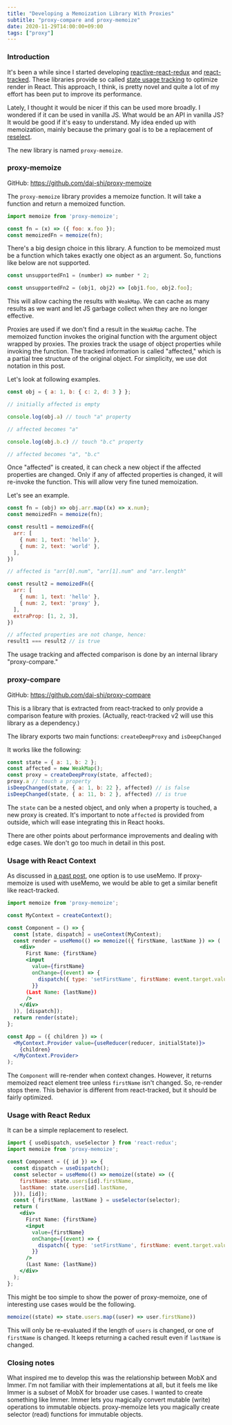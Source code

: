 ```yaml
---
title: "Developing a Memoization Library With Proxies"
subtitle: "proxy-compare and proxy-memoize"
date: 2020-11-29T14:00:00+09:00
tags: ["proxy"]
---
```


### Introduction

It's been a while since I started developing
[reactive-react-redux](https://github.com/dai-shi/reactive-react-redux)
and [react-tracked](https://github.com/dai-shi/react-tracked).
These libraries provide so called
[state usage tracking](https://blog.axlight.com/posts/what-is-state-usage-tracking-a-novel-approach-to-intuitive-and-performant-api-with-react-hooks-and-proxy/) to optimize render in React.
This approach, I think, is pretty novel and
quite a lot of my effort has been put to improve its performance.

Lately, I thought it would be nicer if this can be used more broadly.
I wondered if it can be used in vanilla JS.
What would be an API in vanilla JS?
It would be good if it's easy to understand.
My idea ended up with memoization, mainly because
the primary goal is to be a replacement of
[reselect](https://github.com/reduxjs/reselect).

The new library is named `proxy-memoize`.

### proxy-memoize

GitHub: <https://github.com/dai-shi/proxy-memoize>

The `proxy-memoize` library provides a memoize function.
It will take a function and return a memoized function.

```js
import memoize from 'proxy-memoize';

const fn = (x) => ({ foo: x.foo });
const memoizedFn = memoize(fn);
```

There's a big design choice in this library.
A function to be memoized must be a function
which takes exactly one object as an argument.
So, functions like below are not supported.

```js
const unsupportedFn1 = (number) => number * 2;

const unsupportedFn2 = (obj1, obj2) => [obj1.foo, obj2.foo];
```

This will allow caching the results with `WeakMap`.
We can cache as many results as we want and let JS garbage collect
when they are no longer effective.

Proxies are used if we don't find a result in the `WeakMap` cache.
The memoized function invokes the original function
with the argument object wrapped by proxies.
The proxies track the usage of object properties while invoking the function.
The tracked information is called "affected," which
is a partial tree structure of the original object.
For simplicity, we use dot notation in this post.

Let's look at following examples.

```js
const obj = { a: 1, b: { c: 2, d: 3 } };

// initially affected is empty

console.log(obj.a) // touch "a" property

// affected becomes "a"

console.log(obj.b.c) // touch "b.c" property

// affected becomes "a", "b.c"
```

Once "affected" is created, it can check a new object
if the affected properties are changed.
Only if any of affected properties is changed,
it will re-invoke the function.
This will allow very fine tuned memoization.

Let's see an example.

```js
const fn = (obj) => obj.arr.map((x) => x.num);
const memoizedFn = memoize(fn);

const result1 = memoizedFn({
  arr: [
    { num: 1, text: 'hello' },
    { num: 2, text: 'world' },
  ],
})

// affected is "arr[0].num", "arr[1].num" and "arr.length"

const result2 = memoizedFn({
  arr: [
    { num: 1, text: 'hello' },
    { num: 2, text: 'proxy' },
  ],
  extraProp: [1, 2, 3],
})

// affected properties are not change, hence:
result1 === result2 // is true
```

The usage tracking and affected comparison is
done by an internal library "proxy-compare."

### proxy-compare

GitHub: <https://github.com/dai-shi/proxy-compare>

This is a library that is extracted from react-tracked
to only provide a comparison feature with proxies.
(Actually, react-tracked v2 will use this library as a dependency.)

The library exports two main functions: `createDeepProxy` and `isDeepChanged`

It works like the following:

```js
const state = { a: 1, b: 2 };
const affected = new WeakMap();
const proxy = createDeepProxy(state, affected);
proxy.a // touch a property
isDeepChanged(state, { a: 1, b: 22 }, affected) // is false
isDeepChanged(state, { a: 11, b: 2 }, affected) // is true
```

The `state` can be a nested object, and only when
a property is touched, a new proxy is created.
It's important to note `affected` is provided from outside,
which will ease integrating this in React hooks.

There are other points about performance improvements
and dealing with edge cases.
We don't go too much in detail in this post.

### Usage with React Context

As discussed in [a past post](https://blog.axlight.com/posts/4-options-to-prevent-extra-rerenders-with-react-context/),
one option is to use useMemo.
If proxy-memoize is used with useMemo, we would be
able to get a similar benefit like react-tracked.

```jsx
import memoize from 'proxy-memoize';

const MyContext = createContext();

const Component = () => {
  const [state, dispatch] = useContext(MyContext);
  const render = useMemo(() => memoize(({ firstName, lastName }) => (
    <div>
      First Name: {firstName}
      <input
        value={firstName}
        onChange={(event) => {
          dispatch({ type: 'setFirstName', firstName: event.target.value });
        }}
      (Last Name: {lastName})
      />
    </div>
  )), [dispatch]);
  return render(state);
};

const App = ({ children }) => (
  <MyContext.Provider value={useReducer(reducer, initialState)}>
    {children}
  </MyContext.Provider>
);
```

The `Component` will re-render when context changes. However,
it returns memoized react element tree unless `firstName` isn't changed.
So, re-render stops there. This behavior is different from
react-tracked, but it should be fairly optimized.

### Usage with React Redux

It can be a simple replacement to reselect.

```jsx
import { useDispatch, useSelector } from 'react-redux';
import memoize from 'proxy-memoize';

const Component = ({ id }) => {
  const dispatch = useDispatch();
  const selector = useMemo(() => memoize((state) => ({
    firstName: state.users[id].firstName,
    lastName: state.users[id].lastName,
  })), [id]);
  const { firstName, lastName } = useSelector(selector);
  return (
    <div>
      First Name: {firstName}
      <input
        value={firstName}
        onChange={(event) => {
          dispatch({ type: 'setFirstName', firstName: event.target.value });
        }}
      />
      (Last Name: {lastName})
    </div>
  );
};
```

This might be too simple to show the power of proxy-memoize,
one of interesting use cases would be the following.

```jsx
memoize((state) => state.users.map((user) => user.firstName))
```

This will only be re-evaluated if the length of `users` is changed,
or one of `firstName` is changed.
It keeps returning a cached result even if `lastName` is changed.

### Closing notes

What inspired me to develop this was the relationship between MobX and Immer.
I'm not familiar with their implementations at all, but
it feels me like Immer is a subset of MobX for broader use cases.
I wanted to create something like Immer. Immer lets you magically
convert mutable (write) operations to immutable objects.
proxy-memoize lets you magically create selector (read) functions
for immutable objects.
